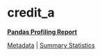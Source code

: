 # credit_a

[**Pandas Profiling Report**](https://epistasislab.github.io/penn-ml-benchmarks/profile/credit_a.html)

[Metadata](metadata.yaml) | [Summary Statistics](summary_stats.tsv)

